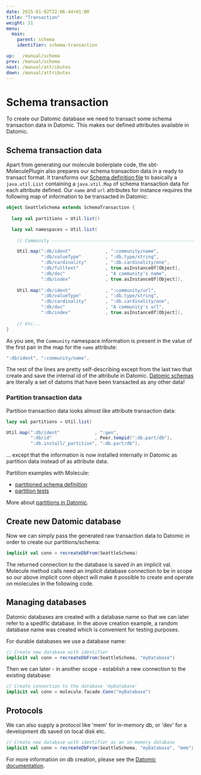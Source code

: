 ```yaml
---
date: 2015-01-02T22:06:44+01:00
title: "Transaction"
weight: 31
menu:
  main:
    parent: schema
    identifier: schema-transaction

up:   /manual/schema
prev: /manual/schema
next: /manual/attributes
down: /manual/attributes
---
```


# Schema transaction

To create our Datomic database we need to transact some schema transaction data in Datomic. This makes our 
defined attributes available in Datomic.


## Schema transaction data

Apart from generating our molecule boilerplate code, the sbt-MoleculePlugin also prepares our schema transaction data in
 a ready to transact format. It transforms our [Schema definition file](/manual/schema) to
basically a `java.util.List` containing a `java.util.Map` of schema transaction data for each attribute defined. 
Our `name` and `url` attributes for instance requires the following map of information to be transacted in Datomic:

```scala
object SeattleSchema extends SchemaTransaction {
  
  lazy val partitions = Util.list()

  lazy val namespaces = Util.list(
    
    // Community --------------------------------------------------------

    Util.map(":db/ident"             , ":community/name",
             ":db/valueType"         , ":db.type/string",
             ":db/cardinality"       , ":db.cardinality/one",
             ":db/fulltext"          , true.asInstanceOf[Object],
             ":db/doc"               , "A community's name",
             ":db/index"             , true.asInstanceOf[Object]),
    
    Util.map(":db/ident"             , ":community/url",
             ":db/valueType"         , ":db.type/string",
             ":db/cardinality"       , ":db.cardinality/one",
             ":db/doc"               , "A community's url",
             ":db/index"             , true.asInstanceOf[Object]),
             
    // etc...
}
```
As you see, the `Community` namespace information is present in the value of the first pair in the map for 
the `name` attribute: 

```scala
":db/ident", ":community/name",
```
The rest of the lines are pretty self-describing except from the last two that create and save the 
internal id of the attribute in Datomic. [Datomic schemas](https://docs.datomic.com/on-prem/schema.html) are 
literally a set of datoms that have been transacted as any other data!


### Partition transaction data

Partition transaction data looks almost like attribute transaction data:

```scala
lazy val partitions = Util.list(

Util.map(":db/ident"             , ":gen",
         ":db/id"                , Peer.tempid(":db.part/db"),
         ":db.install/_partition", ":db.part/db"),
```
... except that the information is now installed internally in Datomic as partition data instead of as attribute data.

Partition examples with Molecule:

- [partitioned schema definition](https://github.com/scalamolecule/molecule/blob/master/coretests/src/main/scala/molecule/coretests/schemaDef/schema/PartitionTestDefinition.scala) 
- [partition tests](https://github.com/scalamolecule/molecule/blob/master/coretests/src/test/scala/molecule/coretests/schemaDef/partition.scala) 

More about [partitions in Datomic](https://docs.datomic.com/on-prem/indexes.html).


## Create new Datomic database

Now we can simply pass the generated raw transaction data to Datomic in order to create our partitions/schema:

```scala
implicit val conn = recreateDbFrom(SeattleSchema)
```

The returned connection to the database is saved in an implicit val. Molecule method calls need an implicit database connection
to be in scope so our above implicit conn object will make it possible to create and operate on molecules in the following code.


## Managing databases

Datomic databases are created with a database name so that we can later refer to a spedific database. In the above creation example, 
a random database name was created which is convenient for testing purposes. 

For durable databases we use a database name:

```scala
// Create new database with identifier
implicit val conn = recreateDbFrom(SeattleSchema, "myDatabase")
```
Then we can later - in another scope - establish a new connection to the existing database:

```scala
// Create connection to the database 'myDatabase' 
implicit val conn = molecule.facade.Conn("myDatabase")
```

## Protocols

We can also supply a protocol like 'mem' for in-memory db, or 'dev' for a development db saved on local disk etc. 

```scala
// Create new database with identifier as an in-memory database
implicit val conn = recreateDbFrom(SeattleSchema, "myDatabase", "mem")
```

For more information on 
db creation, please see the [Datomic documentation](http://docs.datomic.com/getting-started/connect-to-a-database.html).

